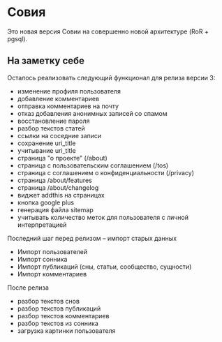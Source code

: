 Совия
=====

Это новая версия Совии на совершенно новой архитектуре (RoR + pgsql).

На заметку себе
---------------

Осталось реализовать следующий функционал для релиза версии 3:

 * изменение профиля пользователя
 * добавление комментариев
 * отправка комментариев на почту
 * отказ добавления анонимных записей со спамом
 * восстановление пароля
 * разбор текстов статей
 * ссылки на соседние записи
 * сохранение uri_title
 * учитывание uri_title
 * страница "о проекте" (/about)
 * страница с пользовательским соглашением (/tos)
 * страница с соглашением о конфиденциальности (/privacy)
 * страница /about/features
 * страница /about/changelog
 * виджет addthis на страницах
 * кнопка google plus
 * генерация файла sitemap
 * учитывать количество меток для пользователя с личной интерпретацией

Последний шаг перед релизом – импорт старых данных

 * Импорт пользователей
 * Импорт сонника
 * Импорт публикаций (сны, статьи, сообщество, сущности)
 * Импорт комментариев

После релиза

 * разбор текстов снов
 * разбор текстов публикаций
 * разбор текстов комментариев
 * разбор текстов из сонника
 * загрузка картинки пользователя
